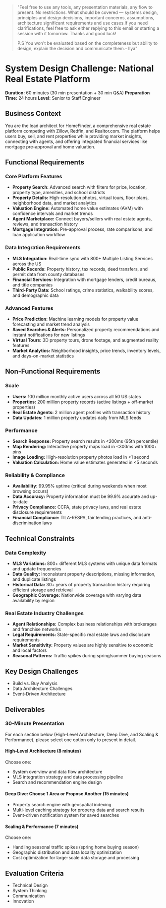 > "Feel free to use any tools, any presentation materials, any flow to present. No restrictions. What should be covered — systems design, principles and design decisions, important concerns, assumptions, architecture significant requirements and use cases.If you need clarifications, feel free to ask either replying to this email or starting a session with it tomorrow. Thanks and good luck!
>
> P.S You won't be evaluated based on the completeness but ability to design, explain the decision and communicate them.- Ilya"

# System Design Challenge: National Real Estate Platform

**Duration:** 60 minutes (30 min presentation + 30 min Q&A)
**Preparation Time:** 24 hours
**Level:** Senior to Staff Engineer

## Business Context

You are the lead architect for HomeFinder, a comprehensive real estate platform competing with Zillow, Redfin, and Realtor.com. The platform helps users buy, sell, and rent properties while providing market insights, connecting with agents, and offering integrated financial services like mortgage pre-approval and home valuation.

## Functional Requirements

### Core Platform Features

- **Property Search:** Advanced search with filters for price, location, property type, amenities, and school districts
- **Property Details:** High-resolution photos, virtual tours, floor plans, neighborhood data, and market analytics
- **Valuation Engine:** Automated home value estimates (AVM) with confidence intervals and market trends
- **Agent Marketplace:** Connect buyers/sellers with real estate agents, reviews, and transaction history
- **Mortgage Integration:** Pre-approval process, rate comparisons, and loan application workflow

### Data Integration Requirements

- **MLS Integration:** Real-time sync with 800+ Multiple Listing Services across the US
- **Public Records:** Property history, tax records, deed transfers, and permit data from county databases
- **Financial Services:** Integration with mortgage lenders, credit bureaus, and title companies
- **Third-Party Data:** School ratings, crime statistics, walkability scores, and demographic data

### Advanced Features

- **Price Prediction:** Machine learning models for property value forecasting and market trend analysis
- **Saved Searches & Alerts:** Personalized property recommendations and instant notifications for new listings
- **Virtual Tours:** 3D property tours, drone footage, and augmented reality features
- **Market Analytics:** Neighborhood insights, price trends, inventory levels, and days-on-market statistics

## Non-Functional Requirements

### Scale

- **Users:** 100 million monthly active users across all 50 US states
- **Properties:** 200 million property records (active listings + off-market properties)
- **Real Estate Agents:** 2 million agent profiles with transaction history
- **Data Updates:** 1 million property updates daily from MLS feeds

### Performance

- **Search Response:** Property search results in <200ms (95th percentile)
- **Map Rendering:** Interactive property maps load in <300ms with 1000+ pins
- **Image Loading:** High-resolution property photos load in <1 second
- **Valuation Calculation:** Home value estimates generated in <5 seconds

### Reliability & Compliance

- **Availability:** 99.95% uptime (critical during weekends when most browsing occurs)
- **Data Accuracy:** Property information must be 99.9% accurate and up-to-date
- **Privacy Compliance:** CCPA, state privacy laws, and real estate disclosure requirements
- **Financial Compliance:** TILA-RESPA, fair lending practices, and anti-discrimination laws

## Technical Constraints

### Data Complexity

- **MLS Variations:** 800+ different MLS systems with unique data formats and update frequencies
- **Data Quality:** Inconsistent property descriptions, missing information, and duplicate listings
- **Historical Data:** 30+ years of property transaction history requiring efficient storage and retrieval
- **Geographic Coverage:** Nationwide coverage with varying data availability by region

### Real Estate Industry Challenges

- **Agent Relationships:** Complex business relationships with brokerages and franchise networks
- **Legal Requirements:** State-specific real estate laws and disclosure requirements
- **Market Sensitivity:** Property values are highly sensitive to economic and local factors
- **Seasonal Patterns:** Traffic spikes during spring/summer buying seasons

## Key Design Challenges

- Build vs. Buy Analysis
- Data Architecture Challenges
- Event-Driven Architecture

## Deliverables

### 30-Minute Presentation

For each section below (High-Level Architecture, Deep Dive, and Scaling & Performance), please select one option only to present in detail.

#### High-Level Architecture (8 minutes)
Choose one:
- System overview and data flow architecture
- MLS integration strategy and data processing pipeline
- Search and recommendation engine design

#### Deep Dive: Choose 1 Area or Propose Another (15 minutes)
- Property search engine with geospatial indexing
- Multi-level caching strategy for property data and search results
- Event-driven notification system for saved searches

#### Scaling & Performance (7 minutes)
Choose one:
- Handling seasonal traffic spikes (spring home buying season)
- Geographic distribution and data locality optimization
- Cost optimization for large-scale data storage and processing

## Evaluation Criteria

- Technical Design
- System Thinking
- Communication
- Innovation
